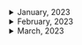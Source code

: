<details>
<summary>January, 2023</summary>

1. [WTF is a Bézier Curve?](https://youtube.com/shorts/BThr1pb77Fo?feature=share)
1. [CSS Tip #1 - Drop Caps #shorts](https://youtube.com/shorts/K1TgEOqu0DY?feature=share)
1. [CSS Tips Part 4 #shorts - frosted glass effect](https://youtube.com/shorts/2PAnXAb2AU0?feature=share)
1. [input 요소의 높이를 지정할 때 height보다는 line-height를 사용하자](https://mytory.net/archives/1207)
1. [VS Code Extension Spotlight #11 - CSS Peek #shorts](https://youtube.com/shorts/X0I4f_14IKY?feature=share)

</details>

<details>
<summary>February, 2023</summary>

1. [Are you loading images as optimally as you can?](https://youtube.com/shorts/uqmgQB5Gyfo?feature=share)
1. [The better way to deal with number inputs that you probably aren't using](https://youtube.com/shorts/pTIV3Y8E8p4?feature=share)
1. [Everything you didn't know you need to know about buttons](https://youtube.com/shorts/lVk6EXvQDkM?feature=share)
1. [Do you still need a CSS preprocessor?](https://youtube.com/shorts/9IZYql0makE?feature=share)
1. [owl login form usm Html css and js #coding_decoding_by_gopal_sir #coding || subscribe for more](https://youtube.com/shorts/xEQ4qsjik-s?feature=share)
1. [CSS Layout - Horizontal & Vertical Align](https://www.w3schools.com/css/css_align.asp)
1. [Cat game Box cat loading screen](https://www.youtube.com/shorts/GF4AiUgRYUs)
1. [How to limit text width](https://stackoverflow.com/questions/15409429/how-to-limit-text-width)
1. [1분 CSS - 다크모드](https://youtube.com/shorts/vvzTUodJYwo?feature=share)
1. [CSS Tip #20 - where( ) pseudo class #shorts](https://youtube.com/shorts/uLG5RxQVOYc?feature=share)

</details>

<details>
<summary>March, 2023</summary>

1. [Shake Animation on Invalid Inputs using HTML & CSS | #shorts](https://youtube.com/shorts/Mx56-eD5dWU?feature=share)
1. [Easy Hand-Drawn SVG Animation #Shorts](https://youtube.com/shorts/LuWdeuPMHps?feature=share)
1. []()
1. []()
1. []()
1. []()
1. []()
1. []()

</details>
